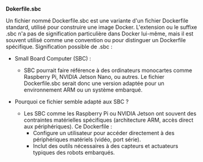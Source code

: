 **Dokerfile.sbc** 

Un fichier nommé Dockerfile.sbc est une variante d'un fichier Dockerfile standard, utilisé pour construire une image Docker. L'extension ou le suffixe .sbc n'a pas de signification particulière dans Docker lui-même, 
mais il est souvent utilisé comme une convention ou pour distinguer un Dockerfile spécifique.
Signification possible de .sbc :

* Small Board Computer (SBC) :
  * SBC pourrait faire référence à des ordinateurs monocartes comme Raspberry Pi, NVIDIA Jetson Nano, ou autres. Le fichier Dockerfile.sbc serait donc une version adaptée pour un environnement ARM ou un système embarqué.

 * Pourquoi ce fichier semble adapté aux SBC ?
   * Les SBC comme les Raspberry Pi ou NVIDIA Jetson ont souvent des contraintes matérielles spécifiques (architecture ARM, accès direct aux périphériques).
    Ce Dockerfile :
        * Configure un utilisateur pour accéder directement à des périphériques matériels (vidéo, port série).
        * Inclut des outils nécessaires à des capteurs et actuateurs typiques des robots embarqués.
